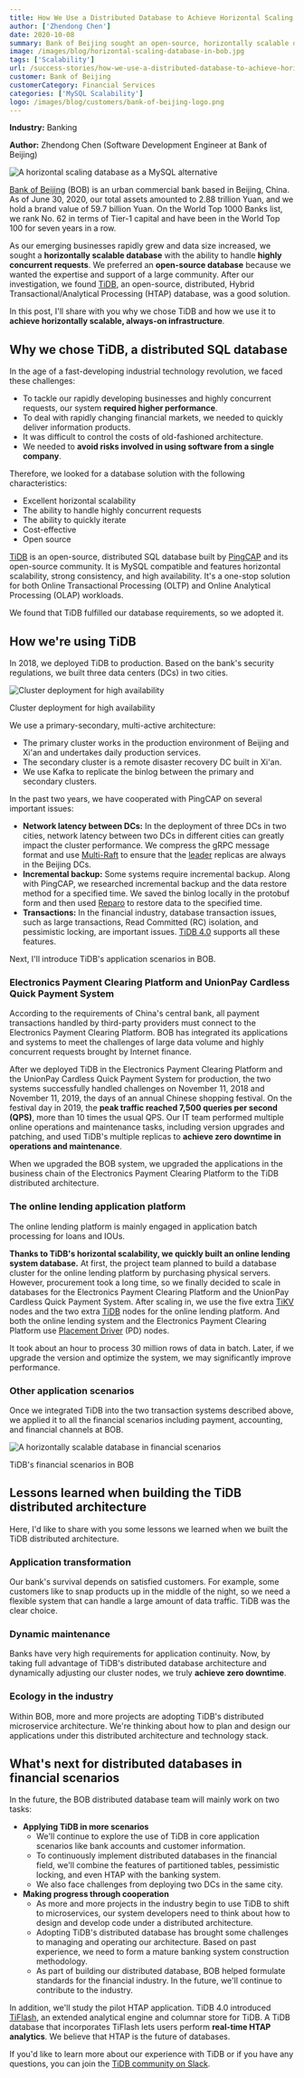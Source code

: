 ```yaml
---
title: How We Use a Distributed Database to Achieve Horizontal Scaling Without Downtime
author: ['Zhendong Chen']
date: 2020-10-08
summary: Bank of Beijing sought an open-source, horizontally scalable database to scale out their database. Learn how they use TiDB to achieve database scaling with zero downtime.
image: /images/blog/horizontal-scaling-database-in-bob.jpg
tags: ['Scalability']
url: /success-stories/how-we-use-a-distributed-database-to-achieve-horizontal-scaling-without-downtime/
customer: Bank of Beijing
customerCategory: Financial Services
categories: ['MySQL Scalability']
logo: /images/blog/customers/bank-of-beijing-logo.png
---
```


**Industry:** Banking

**Author:** Zhendong Chen (Software Development Engineer at Bank of Beijing)

![A horizontal scaling database as a MySQL alternative](media/horizontal-scaling-database-in-bob.jpg)

[Bank of Beijing](https://en.wikipedia.org/wiki/Bank_of_Beijing) (BOB) is an urban commercial bank based in Beijing, China. As of June 30, 2020, our total assets amounted to 2.88 trillion Yuan, and we hold a brand value of 59.7 billion Yuan. On the World Top 1000 Banks list, we rank No. 62 in terms of Tier-1 capital and have been in the World Top 100 for seven years in a row.

As our emerging businesses rapidly grew and data size increased, we sought a **horizontally scalable database** with the ability to handle **highly concurrent requests**. We preferred an **open-source database** because we wanted the expertise and support of a large community. After our investigation, we found [TiDB](https://docs.pingcap.com/tidb/stable/overview), an open-source, distributed, Hybrid Transactional/Analytical Processing (HTAP) database, was a good solution.

In this post, I'll share with you why we chose TiDB and how we use it to **achieve horizontally scalable, always-on infrastructure**.

## Why we chose TiDB, a distributed SQL database

In the age of a fast-developing industrial technology revolution, we faced these challenges:

* To tackle our rapidly developing businesses and highly concurrent requests, our system **required higher performance**.
* To deal with rapidly changing financial markets, we needed to quickly deliver information products.
* It was difficult to control the costs of old-fashioned architecture.
* We needed to **avoid risks involved in using software from a single company**.

Therefore, we looked for a database solution with the following characteristics:

* Excellent horizontal scalability
* The ability to handle highly concurrent requests
* The ability to quickly iterate
* Cost-effective
* Open source

[TiDB](https://github.com/pingcap/tidb) is an open-source, distributed SQL database built by [PingCAP](https://pingcap.com/) and its open-source community. It is MySQL compatible and features horizontal scalability, strong consistency, and high availability. It's a one-stop solution for both Online Transactional Processing (OLTP) and Online Analytical Processing (OLAP) workloads.

We found that TiDB fulfilled our database requirements, so we adopted it.

## How we're using TiDB

In 2018, we deployed TiDB to production. Based on the bank's security regulations, we built three data centers (DCs) in two cities.

![Cluster deployment for high availability](media/highly-available-cluster.jpg)
<div class="caption-center"> Cluster deployment for high availability </div>

We use a primary-secondary, multi-active architecture:

* The primary cluster works in the production environment of Beijing and Xi'an and undertakes daily production services.
* The secondary cluster is a remote disaster recovery DC built in Xi'an.
* We use Kafka to replicate the binlog between the primary and secondary clusters.

In the past two years, we have cooperated with PingCAP on several important issues:

* **Network latency between DCs:** In the deployment of three DCs in two cities, network latency between two DCs in different cities can greatly impact the cluster performance. We compress the gRPC message format and use [Multi-Raft](https://pingcap.com/blog/2017-08-15-multi-raft) to ensure that the [leader](https://docs.pingcap.com/tidb/stable/glossary#leaderfollowerlearner) replicas are always in the Beijing DCs.
* **Incremental backup:** Some systems require incremental backup. Along with PingCAP, we researched incremental backup and the data restore method for a specified time. We saved the binlog locally in the protobuf form and then used [Reparo](https://docs.pingcap.com/tidb/stable/tidb-binlog-reparo) to restore data to the specified time.
* **Transactions:** In the financial industry, database transaction issues, such as large transactions, Read Committed (RC) isolation, and pessimistic locking, are important issues. [TiDB 4.0](https://docs.pingcap.com/tidb/stable/release-4.0-ga) supports all these features.

Next, I'll introduce TiDB's application scenarios in BOB.

### Electronics Payment Clearing Platform and UnionPay Cardless Quick Payment System

According to the requirements of China's central bank, all payment transactions handled by third-party providers must connect to the Electronics Payment Clearing Platform. BOB has integrated its applications and systems to meet the challenges of large data volume and highly concurrent requests brought by Internet finance.

After we deployed TiDB in the Electronics Payment Clearing Platform and the UnionPay Cardless Quick Payment System for production, the two systems successfully handled challenges on November 11, 2018 and November 11, 2019, the days of an annual Chinese shopping festival. On the festival day in 2019, the **peak traffic reached 7,500 queries per second (QPS)**, more than 10 times the usual QPS. Our IT team performed multiple online operations and maintenance tasks, including version upgrades and patching, and used TiDB's multiple replicas to **achieve zero downtime in operations and maintenance**.

When we upgraded the BOB system, we upgraded the applications in the business chain of the Electronics Payment Clearing Platform to the TiDB distributed architecture.

### The online lending application platform

The online lending platform is mainly engaged in application batch processing for loans and IOUs.

**Thanks to TiDB's horizontal scalability, we quickly built an online lending system database.** At first, the project team planned to build a database cluster for the online lending platform by purchasing physical servers. However, procurement took a long time, so we finally decided to scale in databases for the Electronics Payment Clearing Platform and the UnionPay Cardless Quick Payment System. After scaling in, we use the five extra [TiKV](https://docs.pingcap.com/tidb/stable/tidb-architecture#tikv-server) nodes and the two extra [TiDB](https://docs.pingcap.com/tidb/stable/tidb-architecture#tidb-server) nodes for the online lending platform. And both the online lending system and the Electronics Payment Clearing Platform use [Placement Driver](https://docs.pingcap.com/tidb/stable/tidb-architecture#placement-driver-pd-server) (PD) nodes.

It took about an hour to process 30 million rows of data in batch. Later, if we upgrade the version and optimize the system, we may significantly improve performance.

### Other application scenarios

Once we integrated TiDB into the two transaction systems described above, we applied it to all the financial scenarios including payment, accounting, and financial channels at BOB.

![A horizontally scalable database in financial scenarios](media/horizontally-scalable-database-in-bob-financial-scenarios.jpg)
<div class="caption-center"> TiDB's financial scenarios in BOB </div>

## Lessons learned when building the TiDB distributed architecture

Here, I'd like to share with you some lessons we learned when we built the TiDB distributed architecture.

### Application transformation

Our bank's survival depends on satisfied customers. For example, some customers like to snap products up in the middle of the night, so we need a flexible system that can handle a large amount of data traffic. TiDB was the clear choice.

### Dynamic maintenance

Banks have very high requirements for application continuity. Now, by taking full advantage of TiDB's distributed database architecture and dynamically adjusting our cluster nodes, we truly **achieve zero downtime**.

### Ecology in the industry

Within BOB, more and more projects are adopting TiDB's distributed microservice architecture. We're thinking about how to plan and design our applications under this distributed architecture and technology stack.

## What's next for distributed databases in financial scenarios

In the future, the BOB distributed database team will mainly work on two tasks:

* **Applying TiDB in more scenarios**
    * We'll continue to explore the use of TiDB in core application scenarios like bank accounts and customer information.
    * To continuously implement distributed databases in the financial field, we'll combine the features of partitioned tables, pessimistic locking, and even HTAP with the banking system.
    * We also face challenges from deploying two DCs in the same city.
* **Making progress through cooperation**
    * As more and more projects in the industry begin to use TiDB to shift to microservices, our system developers need to think about how to design and develop code under a distributed architecture.
    * Adopting TiDB's distributed database has brought some challenges to managing and operating our architecture. Based on past experience, we need to form a mature banking system construction methodology.
    * As part of building our distributed database, BOB helped formulate standards for the financial industry. In the future, we'll continue to contribute to the industry.

In addition, we'll study the pilot HTAP application. TiDB 4.0 introduced [TiFlash](https://docs.pingcap.com/tidb/dev/tiflash-overview), an extended analytical engine and columnar store for TiDB. A TiDB database that incorporates TiFlash lets users perform **real-time HTAP analytics**. We believe that HTAP is the future of databases.

If you'd like to learn more about our experience with TiDB or if you have any questions, you can join the [TiDB community on Slack](https://slack.tidb.io/invite?team=tidb-community&channel=everyone&ref=pingcap-blog).

